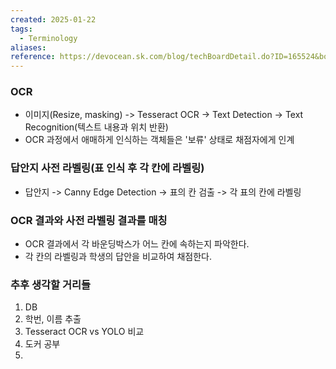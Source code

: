 ```yaml
---
created: 2025-01-22
tags:
  - Terminology
aliases: 
reference: https://devocean.sk.com/blog/techBoardDetail.do?ID=165524&boardType=techBlog
---
```

### OCR
- 이미지(Resize, masking) -> Tesseract OCR -> Text Detection -> Text Recognition(텍스트 내용과 위치 반환)
- OCR 과정에서 애매하게 인식하는 객체들은 '보류' 상태로 채점자에게 인계


### 답안지 사전 라벨링(표 인식 후 각 칸에 라벨링)
- 답안지 -> Canny Edge Detection -> 표의 칸 검출 -> 각 표의 칸에 라벨링


### OCR 결과와 사전 라벨링 결과를 매칭
- OCR 결과에서 각 바운딩박스가 어느 칸에 속하는지 파악한다.
- 각 칸의 라벨링과 학생의 답안을 비교하여 채점한다.


### 추후 생각할 거리들
1. DB
2. 학번, 이름 추출
3. Tesseract OCR vs YOLO 비교
4. 도커 공부
5. 

